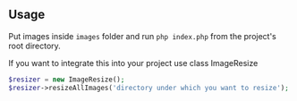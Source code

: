 ## Usage

Put images inside `images` folder and run `php index.php` from the
project's root directory.

If you want to integrate this into your project use class ImageResize

```php
$resizer = new ImageResize();
$resizer->resizeAllImages('directory under which you want to resize');
```
